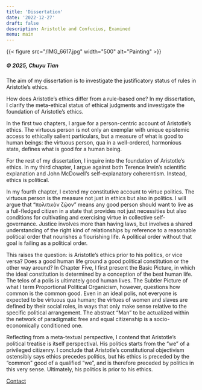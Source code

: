 ```yaml
---
title: 'Dissertation'
date: '2022-12-27'
draft: false
description: Aristotle and Confucius, Examined
menu: main
---
```


{{< figure src="/IMG_6617.jpg" width="500" alt="Painting" >}}

##### © 2025, Chuyu Tian

The aim of my dissertation is to investigate the justificatory status of rules in Aristotle’s ethics.

How does Aristotle’s ethics differ from a rule-based one? In my dissertation, I clarify the meta-ethical status of ethical judgments and investigate the foundation of Aristotle’s ethics.

In the first two chapters, I argue for a person-centric account of Aristotle’s ethics. The virtuous person is not only an exemplar with unique epistemic access to ethically salient particulars, but a measure of what is good to human beings: the virtuous person, qua in a well-ordered, harmonious state, defines what is good for a human being.

For the rest of my dissertation, I inquire into the foundation of Aristotle’s ethics. In my third chapter, I argue against both Terence Irwin’s scientific explanation and John McDowell’s self-explanatory coherentism. Instead, ethics is political. 

In my fourth chapter, I extend my constitutive account to virtue politics. The virtuous person is the measure not just in ethics but also in politics. I will argue that “πολιτικὸν ζῷον” means any good person should want to live as a full-fledged citizen in a state that provides not just necessities but also conditions for cultivating and exercising virtue in collective self-governance. Justice involves more than having laws, but involves a shared understanding of the right kind of relationships by reference to a reasonable political order that nourishes a flourishing life. A political order without that goal is failing as a political order.

This raises the question: is Aristotle’s ethics prior to his politics, or vice versa? Does a good human life ground a good political constitution or the other way around? In Chapter Five, I first present the Basic Picture, in which the ideal constitution is determined by a conception of the best human life. The telos of a polis is ultimately good human lives. The Subtler Picture of what I term Proportional Political Organicism, however, questions how common is the common good. Even in an ideal polis, not everyone is expected to be virtuous qua human; the virtues of women and slaves are defined by their social roles, in ways that only make sense relative to the specific political arrangement. The abstract “Man” to be actualized within the network of paradigmatic free and equal citizenship is a socio-economically conditioned one. 

Reflecting from a meta-textual perspective, I contend that Aristotle’s political treatise is itself perspectival. His politics starts from the “we” of a privileged citizenry. I conclude that Aristotle’s constitutional objectivism ostensibly says ethics precedes politics, but his ethics is preceded by the “common" good of a qualified “we”, and is therefore preceded by politics in this very sense. Ultimately, his politics is prior to his ethics.

[Contact](/contact)

